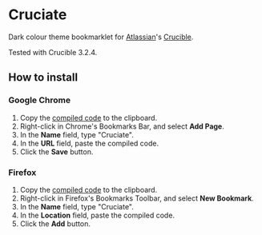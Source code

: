 # Cruciate

Dark colour theme bookmarklet for [Atlassian](http://www.atlassian.com/)'s [Crucible](http://www.atlassian.com/software/crucible/).

Tested with Crucible 3.2.4.

## How to install

### Google Chrome

1. Copy the [compiled code](https://raw.github.com/johnfoconnor/cruciate/master/build/cruciate.js) to the clipboard.
2. Right-click in Chrome's Bookmarks Bar, and select **Add Page**.
3. In the **Name** field, type "Cruciate".
4. In the **URL** field, paste the compiled code.
5. Click the **Save** button.

### Firefox

1. Copy the [compiled code](https://raw.github.com/johnfoconnor/cruciate/master/build/cruciate.js) to the clipboard.
2. Right-click in Firefox's Bookmarks Toolbar, and select **New Bookmark**.
3. In the **Name** field, type "Cruciate".
4. In the **Location** field, paste the compiled code.
5. Click the **Add** button.
